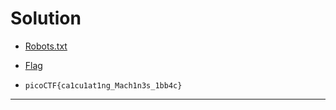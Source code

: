 # Solution

- [Robots.txt](https://jupiter.challenges.picoctf.org/problem/56830/robots.txt)
- [Flag](https://jupiter.challenges.picoctf.org/problem/56830/1bb4c.html)

- `picoCTF{ca1cu1at1ng_Mach1n3s_1bb4c}`

---

